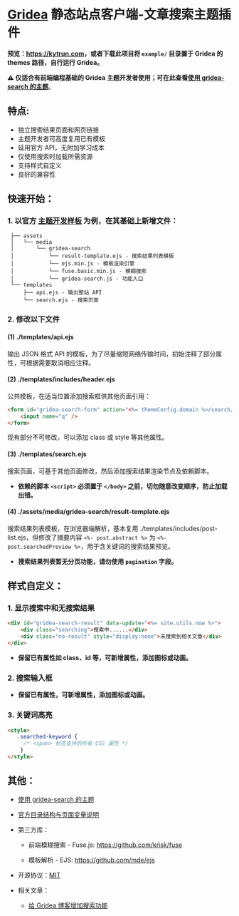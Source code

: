 # [Gridea](https://github.com/getgridea) 静态站点客户端-文章搜索主题插件

**预览：<https://kytrun.com>，或者下载此项目将 `example/` 目录置于 Gridea 的 themes 路径，自行运行 Gridea。**

**⚠ 仅适合有前端编程基础的 Gridea 主题开发者使用；可在此查看[使用 gridea-search 的主题](https://github.com/kytrun/gridea-search/discussions/10)**。

## 特点:

*  独立搜索结果页面和网页链接
*  主题开发者可高度复用已有模板
*  延用官方 API，无附加学习成本
*  仅使用搜索时加载所需资源
*  支持样式自定义
*  良好的兼容性

## 快速开始：

### 1. 以官方 [主题开发样板](https://github.com/getgridea/gridea-theme-starter) 为例，在其基础上新增文件：

```
 ├── assets
 │   └── media
 │       └── gridea-search
 │           └── result-template.ejs - 搜索结果列表模板
 │           └── ejs.min.js - 模板渲染引擎
 │           └── fuse.basic.min.js - 模糊搜索
 │           └── gridea-search.js - 功能入口
 └── templates
     ├── api.ejs - 输出整站 API
     └── search.ejs - 搜索页面
```
### 2. 修改以下文件

#### (1) ./templates/api.ejs

输出 JSON 格式 API 的模板，为了尽量缩短网络传输时间，初始注释了部分属性，可根据需要取消相应注释。

#### (2) ./templates/includes/header.ejs

公共模板，在适当位置添加搜索框供其他页面引用：

```html
<form id="gridea-search-form" action="<%= themeConfig.domain %>/search/">
    <input name="q" />
</form>
```

现有部分不可修改，可以添加 class 或 style 等其他属性。

#### (3) ./templates/search.ejs

搜索页面，可基于其他页面修改，然后添加搜索结果渲染节点及依赖脚本。

* **依赖的脚本 `<script>` 必须置于 `</body>` 之前，切勿随意改变顺序，防止加载出错。**

#### (4) ./assets/media/gridea-search/result-template.ejs

搜索结果列表模板，在浏览器端解析，基本复用 ./templates/includes/post-list.ejs，但修改了摘要内容 `<%- post.abstract %>` 为 `<%- post.searchedPreview %>`，用于含关键词的搜索结果预览。

* **搜索结果列表暂无分页功能，请勿使用 `pagination` 字段。**

## 样式自定义：

### 1. 显示搜索中和无搜索结果

```html
<div id="gridea-search-result" data-update="<%= site.utils.now %>">
    <div class="searching">搜索中......</div>
    <div class="no-result" style="display:none">未搜索到相关文章</div>
</div>
```

* **保留已有属性如 class、id 等，可新增属性，添加图标或动画。**

### 2. 搜索输入框

* **保留已有属性，可新增属性，添加图标或动画。**

### 3. 关键词高亮

```html
<style>
   .searched-keyword {
     /* <span> 标签支持的所有 CSS 属性 */
    }
</style>
```

## 其他：

* [使用 gridea-search 的主题](https://github.com/kytrun/gridea-search/discussions/10)

* [官方目录结构与页面变量说明](https://github.com/getgridea/site/blob/master/docs/theme-structure.md)

* 第三方库：

  * 前端模糊搜索 - Fuse.js: <https://github.com/krisk/fuse>

  * 模板解析 - EJS: <https://github.com/mde/ejs>

* 开源协议：[MIT](https://github.com/kytrun/gridea-search/blob/master/LICENSE)

* 相关文章：
 
  * [给 Gridea 博客增加搜索功能](https://kytrun.com/search-for-gridea-blog/)
